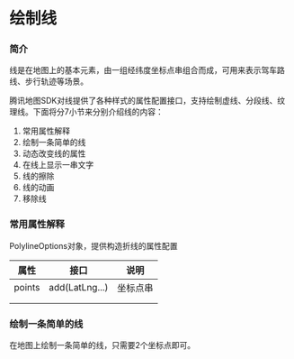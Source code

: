 # 绘制线

### 简介

线是在地图上的基本元素，由一组经纬度坐标点串组合而成，可用来表示驾车路线、步行轨迹等场景。

腾讯地图SDK对线提供了各种样式的属性配置接口，支持绘制虚线、分段线、纹理线。下面将分7小节来分别介绍线的内容：

1. 常用属性解释
2. 绘制一条简单的线
3. 动态改变线的属性
4. 在线上显示一串文字
5. 线的擦除
6. 线的动画
7. 移除线

### 常用属性解释

PolylineOptions对象，提供构造折线的属性配置

| 属性   | 接口           | 说明     |
| ------ | -------------- | -------- |
| points | add(LatLng...) | 坐标点串 |
|        |                |          |
|        |                |          |

### 绘制一条简单的线

在地图上绘制一条简单的线，只需要2个坐标点即可。

```java

```

